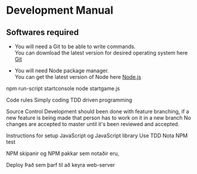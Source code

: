 # Development Manual

## Softwares required

* You will need a Git to be able to write commands.<br/>
You can download the latest version for desired operating system here [Git](https://git-scm.com/downloads)

* You will need Node package manager.<br/>
You can get the latest version of Node here [Node.js](https://nodejs.org/en/)


npm run-script startconsole
node startgame.js


Code rules
Simply coding
TDD driven programming

Source Control
Development should been done with feature branching, if a new feature is being made that person has to work on it in a new branch
No changes are accepted to master until it's been reviewed and accepted. 

Instructions for setup
JavaScript og JavaScript library
Use TDD Nota NPM test


NPM skipanir
og NPM pakkar sem notaðir eru, 

Deploy 
Það sem þarf til að keyra web-server 



